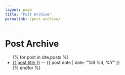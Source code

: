 ```yaml
---
layout: page
title: "Post Archive"
permalink: /post-archive/
---
```


<h1>Post Archive</h1>

<ul>
  {% for post in site.posts %}
    <li>
      <a href="{{ post.url | relative_url }}">{{ post.title }}</a>
      <span>— {{ post.date | date: "%B %d, %Y" }}</span>
    </li>
  {% endfor %}
</ul>
